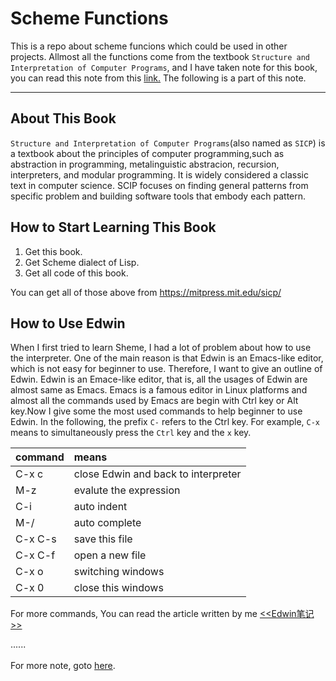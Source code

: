 Scheme Functions
===================
This is a repo about scheme funcions which could be used in other projects. Allmost all the functions come from the textbook `Structure and Interpretation of Computer Programs`, and I have taken note for this book, you can read this note from this [link.](http://lizec.top/2017/09/01/%E3%80%8ASICP%E3%80%8B%E8%AF%BB%E4%B9%A6%E7%AC%94%E8%AE%B0/) The following is a part of this note.

---------------------------------------------------

## About This Book
`Structure and Interpretation of Computer Programs`(also named as  `SICP`) is a textbook about the principles of computer programming,such as abstraction in programming, metalinguistic abstracion, recursion, interpreters, and modular programming. It is widely considered a classic text in computer science. SCIP focuses on finding general patterns from specific problem and building software tools that embody each pattern. 

## How to Start Learning This Book
1. Get this book.
2. Get Scheme dialect of Lisp.
3. Get all code of this book.

You can get all of those above from https://mitpress.mit.edu/sicp/

## How to Use Edwin
When I first tried to learn Sheme, I had a lot of problem about how to use the interpreter. One of the main reason is that Edwin is an Emacs-like editor, which is not easy for beginner to use. Therefore, I want to give an outline of Edwin. Edwin is an Emace-like editor, that is, all the usages of Edwin are almost same as Emacs. Emacs is a famous editor in Linux platforms and almost all the commands used by Emacs are begin with Ctrl key or Alt key.Now I give some the most used commands to help beginner to use Edwin. In the following, the prefix `C-` refers to the Ctrl key. For example, `C-x` means to simultaneously press the `Ctrl` key and the `x` key.

command  | means
:--------|:-------------------------------------
C-x c    | close Edwin and back to interpreter
M-z		 | evalute the expression
C-i		 | auto indent
M-/		 | auto complete
C-x C-s  | save this file
C-x C-f  | open a new file
C-x o    | switching windows
C-x 0    | close this windows

For more commands, You can read the article written by me [<<Edwin笔记>>](http://lizec.top/2017/08/04/Edwin%E7%AC%94%E8%AE%B0/)

......</br></br>
For more note, goto [here](http://lizec.top/2017/09/01/%E3%80%8ASICP%E3%80%8B%E8%AF%BB%E4%B9%A6%E7%AC%94%E8%AE%B0/).
